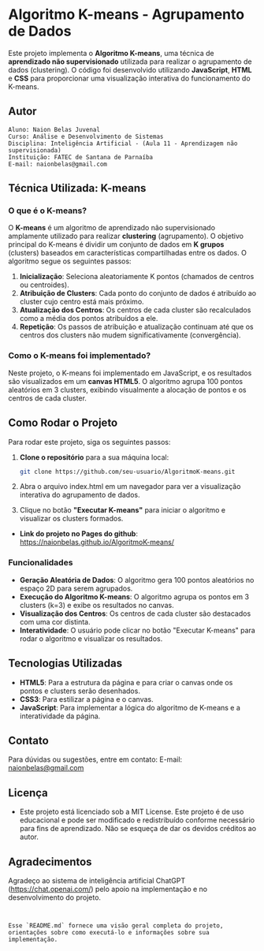 # Algoritmo K-means - Agrupamento de Dados

Este projeto implementa o **Algoritmo K-means**, uma técnica de **aprendizado não supervisionado** utilizada para realizar o agrupamento de dados (clustering). O código foi desenvolvido utilizando **JavaScript**, **HTML** e **CSS** para proporcionar uma visualização interativa do funcionamento do K-means.

## Autor
    Aluno: Naion Belas Juvenal
    Curso: Análise e Desenvolvimento de Sistemas
    Disciplina: Inteligência Artificial - (Aula 11 - Aprendizagem não supervisionada)
    Instituição: FATEC de Santana de Parnaíba
    E-mail: naionbelas@gmail.com

## Técnica Utilizada: **K-means**

### O que é o K-means?

O **K-means** é um algoritmo de aprendizado não supervisionado amplamente utilizado para realizar **clustering** (agrupamento). O objetivo principal do K-means é dividir um conjunto de dados em **K grupos** (clusters) baseados em características compartilhadas entre os dados. O algoritmo segue os seguintes passos:

1. **Inicialização**: Seleciona aleatoriamente K pontos (chamados de centros ou centroides).
2. **Atribuição de Clusters**: Cada ponto do conjunto de dados é atribuído ao cluster cujo centro está mais próximo.
3. **Atualização dos Centros**: Os centros de cada cluster são recalculados como a média dos pontos atribuídos a ele.
4. **Repetição**: Os passos de atribuição e atualização continuam até que os centros dos clusters não mudem significativamente (convergência).

### Como o K-means foi implementado?

Neste projeto, o K-means foi implementado em JavaScript, e os resultados são visualizados em um **canvas HTML5**. O algoritmo agrupa 100 pontos aleatórios em 3 clusters, exibindo visualmente a alocação de pontos e os centros de cada cluster.

## Como Rodar o Projeto

Para rodar este projeto, siga os seguintes passos:

1. **Clone o repositório** para a sua máquina local:

   ```bash
   git clone https://github.com/seu-usuario/AlgoritmoK-means.git

2. Abra o arquivo index.html em um navegador para ver a visualização interativa do agrupamento de dados.

3. Clique no botão **"Executar K-means"** para iniciar o algoritmo e visualizar os clusters formados.

- **Link do projeto no Pages do github**: https://naionbelas.github.io/AlgoritmoK-means/

### Funcionalidades
- **Geração Aleatória de Dados**: O algoritmo gera 100 pontos aleatórios no espaço 2D para serem agrupados.
- **Execução do Algoritmo K-means**: O algoritmo agrupa os pontos em 3 clusters (k=3) e exibe os resultados no canvas.
- **Visualização dos Centros**: Os centros de cada cluster são destacados com uma cor distinta.
- **Interatividade**: O usuário pode clicar no botão "Executar K-means" para rodar o algoritmo e visualizar os resultados.

## Tecnologias Utilizadas
- **HTML5**: Para a estrutura da página e para criar o canvas onde os pontos e clusters serão desenhados.
- **CSS3**: Para estilizar a página e o canvas.
- **JavaScript**: Para implementar a lógica do algoritmo de K-means e a interatividade da página.

## Contato

  Para dúvidas ou sugestões, entre em contato:
  E-mail: naionbelas@gmail.com

## Licença
- Este projeto está licenciado sob a MIT License.
  Este projeto é de uso educacional e pode ser modificado e redistribuído conforme necessário para fins de aprendizado. Não se esqueça de dar os devidos créditos ao autor.

## Agradecimentos

Agradeço ao sistema de inteligência artificial ChatGPT (https://chat.openai.com/) pelo apoio na implementação e no desenvolvimento do projeto.
```


Esse `README.md` fornece uma visão geral completa do projeto, orientações sobre como executá-lo e informações sobre sua implementação.

